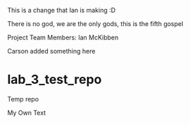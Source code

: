 This is a change that Ian is making :D

There is no god, we are the only gods, this is the fifth gospel


Project Team Members: Ian McKibben

Carson added something here

# lab_3_test_repo
Temp repo


My Own Text


